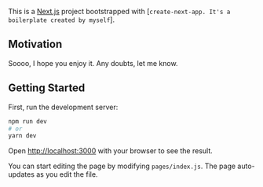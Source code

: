 This is a [Next.js](https://nextjs.org/) project bootstrapped with [`create-next-app. It's a boilerplate created by myself`].
## Motivation

Soooo, I hope you enjoy it. Any doubts, let me know.

## Getting Started

First, run the development server:

```bash
npm run dev
# or
yarn dev
```

Open [http://localhost:3000](http://localhost:3000) with your browser to see the result.

You can start editing the page by modifying `pages/index.js`. The page auto-updates as you edit the file.

